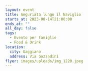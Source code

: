 ```yaml
---
layout: event
title: Anguriata lungo il Naviglio
starts_at: 2023-08-14T21:00:00
ends_at: ""
all_day: false
tags:
  - Evento per famiglie
  - Food & Drink
location:
  city: Gaggiano
  address: Via Gozzadini
flyer: images/uploads/img_1220.jpeg
---
```

